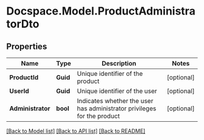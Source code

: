 # Docspace.Model.ProductAdministratorDto

## Properties

Name | Type | Description | Notes
------------ | ------------- | ------------- | -------------
**ProductId** | **Guid** | Unique identifier of the product | [optional] 
**UserId** | **Guid** | Unique identifier of the user | [optional] 
**Administrator** | **bool** | Indicates whether the user has administrator privileges for the product | [optional] 

[[Back to Model list]](../README.md#documentation-for-models) [[Back to API list]](../README.md#documentation-for-api-endpoints) [[Back to README]](../README.md)

